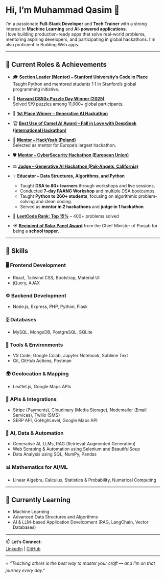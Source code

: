 # Hi, I’m Muhammad Qasim 👋

I’m a passionate **Full-Stack Developer** and **Tech Trainer** with a strong interest in **Machine Learning** and **AI-powered applications**.  
I love building production-ready apps that solve real-world problems, mentoring aspiring developers, and participating in global hackathons.
I'm also proficient in Building Web apps.

---

## 🚀 Current Roles & Achievements

- 🎓 **[Section Leader (Mentor) – Stanford University’s Code in Place](https://digitalcredential.stanford.edu/check/FA458483850B4B635DD0915130CCBEBF00F195AFCBF6991EE7448725533BAAB2LzFqZHI1YU9SSmVRZFpMQjVXV0xjdkxuWktYOExkU2RBZE85SFF6YmlPZGZLZDA0)**  
  Taught Python and mentored students 1:1 in Stanford’s global programming initiative.

- 🧩 **[Harvard CS50x Puzzle Day Winner (2025)](https://www.linkedin.com/posts/muhammad-qasim-gill_cs50-harvard-puzzleday2025-activity-7316559580790972418-4B6G)**  
  Solved 9/9 puzzles among 11,000+ global participants.

- 🥇 **[1st Place Winner – Generative AI Hackathon](https://www.linkedin.com/posts/muhammad-qasim-gill_celebrating-the-top-10-hackathon-winners-activity-7304649229472309248--oea)**  

- 🏆 **[Best Use of Camel AI Award – Fall in Love with DeepSeek (International Hackathon)](https://lablab.ai/event/fall-in-love-with-deepseek/shallowseekers/ai-powered-personal-finance-assistant)**  

- 🧠 **[Mentor – HackYeah (Poland)](https://2025.hackyeah.pl/bio_mentor_2025/#id=60630)**  
  Selected as mentor for Europe’s largest hackathon.

- 🛡️ **[Mentor – CyberSecurity Hackathon (European Union)](https://drive.google.com/file/d/1HdK8eSl7OtU3rPIkfh5ytRqUkZE4SsNM/view?usp=sharing)**  

- ⚖️ **[Judge – Generative AI Hackathon (Pak-Angels, California)](https://www.linkedin.com/company/pakangels/posts/)**  

- 💡 **Educator – Data Structures, Algorithms, and Python**  
  - Taught **DSA to 80+ learners** through workshops and live sessions.  
  - Conducted **7-day FAANG Workshop** and multiple DSA bootcamps.  
  - Taught **Python to 260+ students**, focusing on algorithmic problem-solving and clean coding.  
  - Served as **mentor in 2 hackathons** and **judge in 1 hackathon**.

- 🧩 **[LeetCode Rank: Top 15%](https://leetcode.com/u/MuhammadQasim007/)** – 400+ problems solved  

- ☀️ **[Recipient of Solar Panel Award](https://drive.google.com/file/d/1RJtZZy4bmxIHsum4lScyPMozND_tC72V/view?usp=sharing)** from the Chief Minister of Punjab for being a **school topper**.


---

## 🚀 Skills

### 🖥️ Frontend Development
- React, Tailwind CSS, Bootstrap, Material UI  
- jQuery, AJAX

### ⚙️ Backend Development
- Node.js, Express, PHP, Python, Flask

### 🗄️ Databases
- MySQL, MongoDB, PostgreSQL, SQLite

### 🧰 Tools & Environments
- VS Code, Google Colab, Jupyter Notebook, Sublime Text  
- Git, GitHub Actions, Postman

### 🌍 Geolocation & Mapping
- Leaflet.js, Google Maps APIs

### 🔌 APIs & Integrations
- Stripe (Payments), Cloudinary (Media Storage), Nodemailer (Email Services), Twilio (SMS)  
- SERP API, GoHighLevel, Google Maps API

### 🤖 AI, Data & Automation
- Generative AI, LLMs, RAG (Retrieval-Augmented Generation)  
- Web Scraping & Automation using Selenium and BeautifulSoup  
- Data Analysis using SQL, NumPy, Pandas

### 📊 Mathematics for AI/ML
- Linear Algebra, Calculus, Statistics & Probability, Numerical Computing

---

## 🌱 Currently Learning
- Machine Learning
- Advanced Data Structures and Algorithms  
- AI & LLM-based Application Development (RAG, LangChain, Vector Databases)

---

📫 **Let’s Connect:**  
[LinkedIn](https://www.linkedin.com/in/muhammad-qasim-664613139/) | [GitHub](https://github.com/Qasim-Gill)

---

⭐ *"Teaching others is the best way to master your craft — and I’m on that journey every day."*
